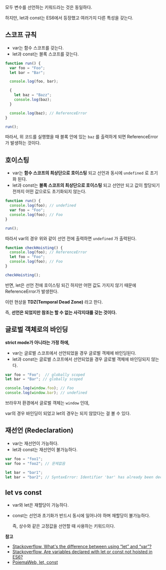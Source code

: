모두 변수를 선언하는 키워드라는 것은 동일하다.

하지만, let과 const는 ES6에서 등장했고 여러가지 다른 특성을 갖는다.

## **스코프 규칙**

- var는 함수 스코프를 갖는다.
- let과 const는 블록 스코프를 갖는다.

```jsx
function run() {
  var foo = "Foo";
  let bar = "Bar";

  console.log(foo, bar);

  {
    let baz = "Bazz";
    console.log(baz);
  }

  console.log(baz); // ReferenceError
}

run();
```

따라서, 위 코드를 실행했을 때 블록 안에 있는 `baz` 를 출력하게 되면 ReferenceError가 발생하는 것이다.

## **호이스팅**

- var는 **함수 스코프의 최상단으로 호이스팅** 되고 선언과 동시에 `undefined` 로 초기화 된다.
- let과 const는 **블록 스코프의 최상단으로 호이스팅** 되고 선언만 되고 값이 할당되기 전까지 어떤 값으로도 초기화되지 않는다.

```jsx
function run() {
  console.log(foo); // undefined
  var foo = "Foo";
  console.log(foo); // Foo
}

run();
```

따라서 var의 경우 위와 같이 선언 전에 출력하면 `undefined` 가 출력된다.

```jsx
function checkHoisting() {
  console.log(foo); // ReferenceError
  let foo = "Foo";
  console.log(foo); // Foo
}

checkHoisting();
```

반면, let은 선언 전에 호이스팅 되긴 하지만 어떤 값도 가지지 않기 때문에 ReferenceError가 발생한다.

이런 현상을 **TDZ(Temporal Dead Zone)** 라고 한다.

즉, **선언은 되었지만 참조는 할 수 없는 사각지대를 갖는 것이다.**

## **글로벌 객체로의 바인딩**

**strict mode가 아니라는 가정 하에,**

- var는 글로벌 스코프에서 선언되었을 경우 글로벌 객체에 바인딩된다.
- let과 const는 글로벌 스코프에서 선언되었을 경우 글로벌 객체에 바인딩되지 않는다.

```jsx
var foo = "Foo";  // globally scoped
let bar = "Bar"; // globally scoped

console.log(window.foo); // Foo
console.log(window.bar); // undefined
```

브라우저 환경에서 글로벌 객체는 `window` 인데,

var의 경우 바인딩이 되었고 let의 경우는 되지 않았다는 걸 볼 수 있다.

## **재선언 (Redeclaration)**

- var는 재선언이 가능하다.
- let과 const는 재선언이 불가능하다.

```jsx
var foo = "foo1";
var foo = "foo2"; // 문제없음

let bar = "bar1";
let bar = "bar2"; // SyntaxError: Identifier 'bar' has already been declared
```

## **let vs const**

- var와 let은 재할당이 가능하다.
- const는 선언과 초기화가 반드시 동시에 일어나야 하며 재할당이 불가능하다.

    즉, 상수와 같은 고정값을 선언할 때 사용하는 키워드이다.

**참고**

- [Stackoverflow, What's the difference between using “let” and “var”?](https://stackoverflow.com/questions/762011/whats-the-difference-between-using-let-and-var)
- [Stackoverflow, Are variables declared with let or const not hoisted in ES6?](https://stackoverflow.com/questions/31219420/are-variables-declared-with-let-or-const-not-hoisted-in-es6)
- [PoiemaWeb, let, const](https://poiemaweb.com/es6-block-scope)